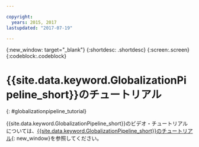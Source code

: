 ```yaml
---

copyright:
  years: 2015, 2017
lastupdated: "2017-07-19"

---
```


{:new_window: target="_blank"}
{:shortdesc: .shortdesc}
{:screen:.screen}
{:codeblock:.codeblock}

# {{site.data.keyword.GlobalizationPipeline_short}}のチュートリアル
{: #globalizationpipeline_tutorial}

{{site.data.keyword.GlobalizationPipeline_short}}のビデオ・チュートリアルについては、[{{site.data.keyword.GlobalizationPipeline_short}}のチュートリアル](https://www.youtube.com/watch?v=lqrs3PFaX_M&feature=youtu.be){: new_window}を参照してください。

